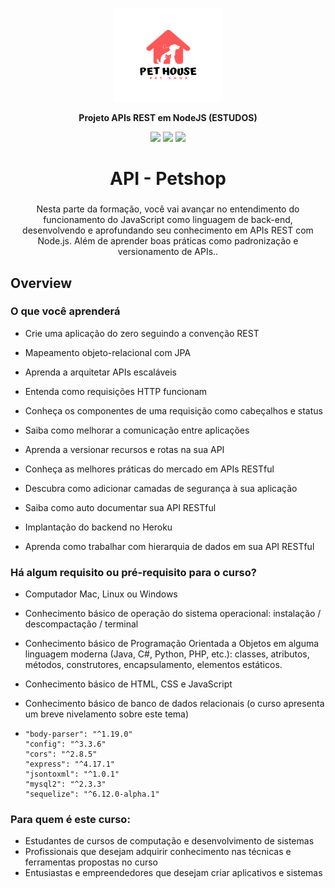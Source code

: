 <p align="center">
  <a href="">
    <img src=".assets/logos/logo_petshop.png" height="150" width="175" alt="PetShop" />
  </a>
</p>

<p align="center"><b>Projeto APIs REST em NodeJS (ESTUDOS)</b></p>

<div align="center">

<a href="https://nodejs.org/docs/v12.13.0/api/"><img src="https://img.shields.io/badge/nodejs-v12.13.0-green?style=plastic&logo=node.js"/></a><space> <space>
<a href="https://dev.mysql.com/doc/refman/8.0/en/"><img src="https://img.shields.io/badge/mysql-v8.0.27-yellowgreen?style=plastic&logo=mysql"/></a><space><space> 
<a href="https://docs.npmjs.com/about-npm"><img src="https://img.shields.io/badge/npm-v8.1.4-yellow?style=plastic&logo=npm"/></a>
</div>

  <h1 align="center">API - Petshop</h1>
  <h3 align="center"></h3>
  <p align="center" style="indent-text">Nesta parte da formação, você vai avançar no entendimento do funcionamento do JavaScript como linguagem de back-end, desenvolvendo e aprofundando seu conhecimento em APIs REST com Node.js. Além de aprender boas práticas como padronização e versionamento de APIs..<p>

  
## **Overview**

### O que você aprenderá
  * Crie uma aplicação do zero seguindo a convenção REST

  * Mapeamento objeto-relacional com JPA
  * Aprenda a arquitetar APIs escaláveis
  * Entenda como requisições HTTP funcionam
  * Conheça os componentes de uma requisição como cabeçalhos e status
  * Saiba como melhorar a comunicação entre aplicações
  * Aprenda a versionar recursos e rotas na sua API
  * Conheça as melhores práticas do mercado em APIs RESTful
  * Descubra como adicionar camadas de segurança à sua aplicação
  * Saiba como auto documentar sua API RESTful
  * Implantação do backend no Heroku
  * Aprenda como trabalhar com hierarquia de dados em sua API RESTful
  
### Há algum requisito ou pré-requisito para o curso?
  * Computador Mac, Linux ou Windows
  * Conhecimento básico de operação do sistema operacional: instalação / descompactação / terminal
  * Conhecimento básico de Programação Orientada a Objetos em alguma linguagem moderna (Java, C#, Python, PHP, etc.): classes, atributos, métodos, construtores, encapsulamento, elementos estáticos.
  * Conhecimento básico de HTML, CSS e JavaScript
  * Conhecimento básico de banco de dados relacionais (o curso apresenta um breve nivelamento sobre este tema)

  *     "body-parser": "^1.19.0"
        "config": "^3.3.6"
        "cors": "^2.8.5"
        "express": "^4.17.1"
        "jsontoxml": "^1.0.1"
        "mysql2": "^2.3.3"
        "sequelize": "^6.12.0-alpha.1"

### Para quem é este curso:
  * Estudantes de cursos de computação e desenvolvimento de sistemas
  * Profissionais que desejam adquirir conhecimento nas técnicas e ferramentas propostas no curso
  * Entusiastas e empreendedores que desejam criar aplicativos e sistemas
